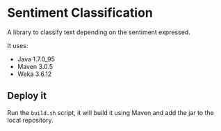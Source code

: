 # Sentiment Classification

A library to classify text depending on the sentiment expressed.

It uses:
* Java 1.7.0_95
* Maven 3.0.5
* Weka 3.6.12

## Deploy it

Run the `build.sh` script, it will build it using Maven and add the jar to the local repository.
